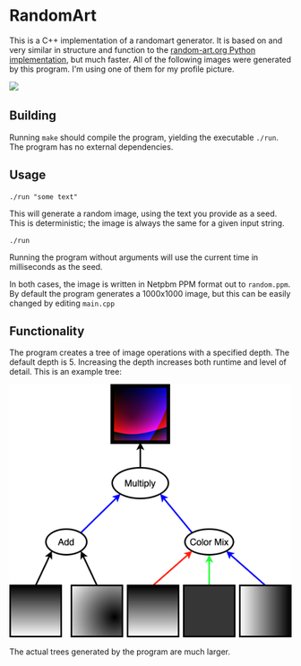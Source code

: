 # RandomArt

This is a C++ implementation of a randomart generator. It is based on and very similar in structure and function to the [random-art.org Python implementation](http://www.random-art.org/about/), but much faster.
All of the following images were generated by this program. I'm using one of them for my profile picture.

![](collage.png)

## Building

Running `make` should compile the program, yielding the executable `./run`. The program has no external dependencies.

## Usage

```
./run "some text"
```

This will generate a random image, using the text you provide as a seed. This is deterministic; the image is always the same for a given input string.

```
./run
```

Running the program without arguments will use the current time in milliseconds as the seed.

In both cases, the image is written in Netpbm PPM format out to `random.ppm`. By default the program generates a 1000x1000 image, but this can be easily changed by editing `main.cpp`

## Functionality

The program creates a tree of image operations with a specified depth. The default depth is 5. Increasing the depth increases both runtime and level of detail. This is an example tree:

![](example.png)

The actual trees generated by the program are much larger.
